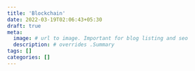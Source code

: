```yaml
---
title: 'Blockchain'
date: 2022-03-19T02:06:43+05:30
draft: true
meta:
  image: # url to image. Important for blog listing and seo
  description: # overrides .Summary
tags: []
categories: []
---
```


<!--  Start Typing... -->
